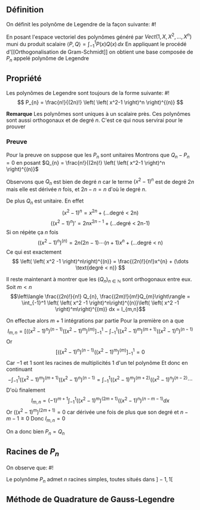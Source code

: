 ## Définition
On définit les polynôme de Legendre de la façon suivante: #!

En posant l'espace vectoriel des polynômes généré par $Vect(1, X, X^2, \dots, X^n)$ muni du produit scalaire $\langle P, Q \rangle = \int _{-1}^1P(x)Q(x) \, dx$ En appliquant le procédé d'[[Orthogonalisation de Gram-Schmidt]] on obtient une base composée de $P_{n}$ appelé polynôme de Legendre 

## Propriété
Les polynômes de Legendre sont toujours de la forme suivante: #!
$$
P_{n} = \frac{n!}{(2n)!} \left( \left( x^2-1 \right)^n  \right)^{(n)} 
$$

**Remarque** Les polynômes sont uniques à un scalaire près. Ces polynômes sont aussi orthogonaux et de degré $n$. C'est ce qui nous servirai pour le prouver
### Preuve
Pour la preuve on suppose que les $P_{n}$ sont unitaires
Montrons que $Q_{n} - P_{n} = 0$ en posant $Q_{n} = \frac{n!}{(2n)!} \left( \left( x^2-1 \right)^n  \right)^{(n)}$

Observons que $Q_{n}$ est bien de degré $n$ car le terme $(x^2 - 1)^n$ est de degré $2n$ mais elle est dérivée $n$ fois, et $2n - n =n$ d'où le degré $n$.

De plus $Q_{n}$ est unitaire. En effet
$$\left( x^2 -1 \right)^n = x^{2n} + (\dots \text{degré < 2n)}$$
$$
\left(   \left( x^2 -1 \right)^n\right)' = 2nx^{2n-1} + (\dots \text{degré < 2n-1)}
$$
Si on répète ça $n$ fois
$$\left(   \left( x^2 -1 \right)^n\right)^{(n)} = 2n(2n-1)\cdots (n+1)x^{n} + (\dots \text{degré < n)}$$
Ce qui est exactement
$$
\left(   \left( x^2 -1 \right)^n\right)^{(n)} = \frac{(2n)!}{n!}x^{n} + (\dots \text{degré < n)}
$$

Il reste maintenant à montrer que les $(Q_{n})_{n \in \mathbb{N}}$ sont orthogonaux entre eux.
Soit $m < n$
$$\left\langle \frac{(2n)!}{n!} Q_{n}, \frac{(2m)!}{m!}Q_{m}\right\rangle = \int_{-1}^1 \left(   \left( x^2 -1 \right)^n\right)^{(n)}\left(   \left( x^2 -1 \right)^m\right)^{(m)} dx = I_{m,n}$$

On effectue alors $m+1$ intégrations par partie
Pour la première on a que $$
I_{m,n}= \left[ \left(   \left( x^2 -1 \right)^n\right)^{(n-1)}  \left(\left( x^2 -1 \right)^m\right)^{(m)} \right]_{-1}^1 - \int_{-1}^1 \left(   \left( x^2 -1 \right)^m\right)^{(m+1)} \left(   \left( x^2 -1 \right)^n\right)^{(n-1)}   
$$
Or $$
\left[ \left(   \left( x^2 -1 \right)^n\right)^{(n-1)}  \left(\left( x^2 -1 \right)^m\right)^{(m)} \right]_{-1}^1 = 0
$$
Car $-1$ et $1$ sont les racines de multiplicités $1$ d'un tel polynôme
Et donc en continuant
$$- \int_{-1}^1 \left(   \left( x^2 -1 \right)^m\right)^{(m+1)} \left(   \left( x^2 -1 \right)^n\right)^{(n-1)}  = \int_{-1}^1 \left(   \left( x^2 -1 \right)^m\right)^{(m+2)} \left(   \left( x^2 -1 \right)^n\right)^{(n-2)} \cdots  $$
D'où finalement
$$
I_{{m,n}} = (-1)^{m+1} \int_{-1}^1 \left(   \left( x^2 -1 \right)^m\right)^{(2m+1)} \left(   \left( x^2 -1 \right)^n\right)^{(n-m-1)}dx
$$
Or $\left(   \left( x^2 -1 \right)^m\right)^{(2m+1)} = 0$ car dérivée une fois de plus que son degré et $n-m-1 \geq 0$
Donc $I_{m,n} = 0$

On a donc bien $P_{n} = Q_{n}$

## Racines de $P_{n}$
On observe que: #!

Le polynôme $P_{n}$ admet $n$ racines simples, toutes situés dans $]-1, 1[$


## Méthode de Quadrature de Gauss-Legendre
